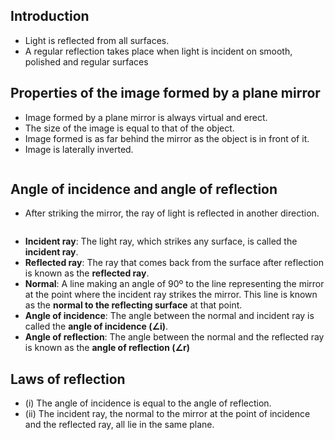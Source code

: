 ## Introduction
* Light is reflected from all surfaces. 
* A regular reflection takes place when light is incident on smooth, polished and regular surfaces

## Properties of the image formed by a plane mirror
* Image formed by a plane mirror is always virtual and erect. 
* The size of the image is equal to that of the object. 
* Image formed is as far behind the mirror as the object is in front of it. 
* Image is laterally inverted.

<img width="320" href="https://user-images.githubusercontent.com/20998959/148186388-81e92425-0ced-4a76-ab3d-42fab2d50a27.png">

## Angle of incidence and angle of reflection
* After striking the mirror, the ray of light is reflected in another direction.

<img width="320" href="https://user-images.githubusercontent.com/20998959/148184624-e177e965-3c78-44da-ba64-d0126f78d1a6.png">

* **Incident ray**: The light ray, which strikes any surface, is called the **incident ray**. 
* **Reflected ray**: The ray that comes back from the surface after reflection is known as the **reflected ray**.
* **Normal**:  A line making an angle of 90º to the line representing the mirror at the point where the incident ray strikes the mirror. This line is known
as the **normal to the reflecting surface** at that point.
* **Angle of incidence**: The angle between the normal and incident ray is called the **angle of incidence (∠i)**. 
* **Angle of reflection**: The angle between the normal and the reflected ray is known as the **angle of reflection (∠r)** 


## Laws of reflection
* (i) The angle of incidence is equal to the angle of reflection.
* (ii) The incident ray, the normal to the mirror at the point of incidence and the reflected ray, all lie in the same plane.

